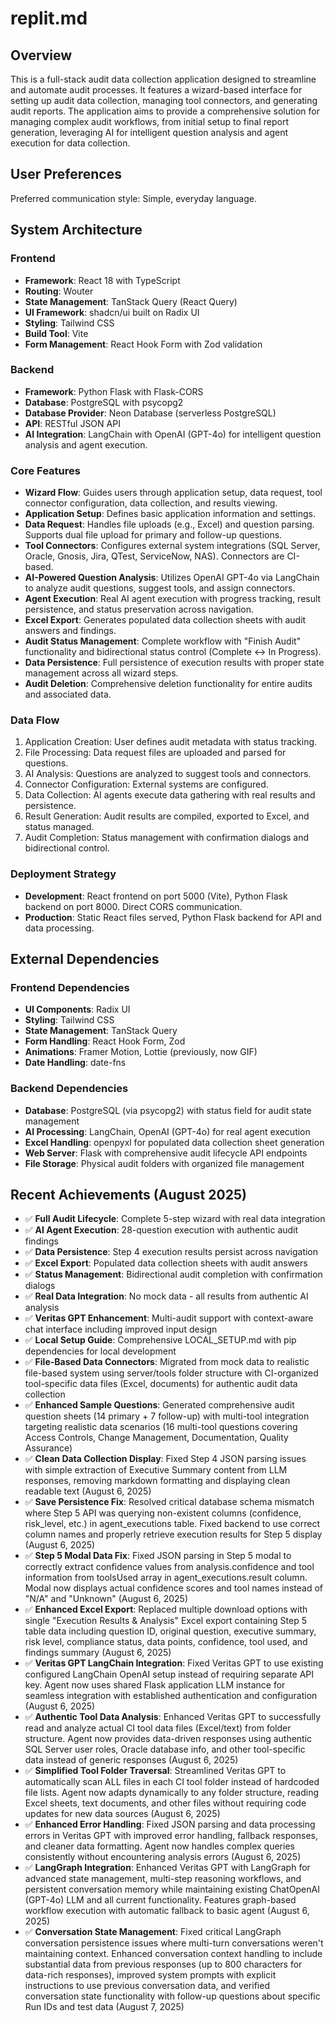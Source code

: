 # replit.md

## Overview

This is a full-stack audit data collection application designed to streamline and automate audit processes. It features a wizard-based interface for setting up audit data collection, managing tool connectors, and generating audit reports. The application aims to provide a comprehensive solution for managing complex audit workflows, from initial setup to final report generation, leveraging AI for intelligent question analysis and agent execution for data collection.

## User Preferences

Preferred communication style: Simple, everyday language.

## System Architecture

### Frontend
- **Framework**: React 18 with TypeScript
- **Routing**: Wouter
- **State Management**: TanStack Query (React Query)
- **UI Framework**: shadcn/ui built on Radix UI
- **Styling**: Tailwind CSS
- **Build Tool**: Vite
- **Form Management**: React Hook Form with Zod validation

### Backend
- **Framework**: Python Flask with Flask-CORS
- **Database**: PostgreSQL with psycopg2
- **Database Provider**: Neon Database (serverless PostgreSQL)
- **API**: RESTful JSON API
- **AI Integration**: LangChain with OpenAI (GPT-4o) for intelligent question analysis and agent execution.

### Core Features
- **Wizard Flow**: Guides users through application setup, data request, tool connector configuration, data collection, and results viewing.
- **Application Setup**: Defines basic application information and settings.
- **Data Request**: Handles file uploads (e.g., Excel) and question parsing. Supports dual file upload for primary and follow-up questions.
- **Tool Connectors**: Configures external system integrations (SQL Server, Oracle, Gnosis, Jira, QTest, ServiceNow, NAS). Connectors are CI-based.
- **AI-Powered Question Analysis**: Utilizes OpenAI GPT-4o via LangChain to analyze audit questions, suggest tools, and assign connectors.
- **Agent Execution**: Real AI agent execution with progress tracking, result persistence, and status preservation across navigation.
- **Excel Export**: Generates populated data collection sheets with audit answers and findings.
- **Audit Status Management**: Complete workflow with "Finish Audit" functionality and bidirectional status control (Complete ↔ In Progress).
- **Data Persistence**: Full persistence of execution results with proper state management across all wizard steps.
- **Audit Deletion**: Comprehensive deletion functionality for entire audits and associated data.

### Data Flow
1. Application Creation: User defines audit metadata with status tracking.
2. File Processing: Data request files are uploaded and parsed for questions.
3. AI Analysis: Questions are analyzed to suggest tools and connectors.
4. Connector Configuration: External systems are configured.
5. Data Collection: AI agents execute data gathering with real results and persistence.
6. Result Generation: Audit results are compiled, exported to Excel, and status managed.
7. Audit Completion: Status management with confirmation dialogs and bidirectional control.

### Deployment Strategy
- **Development**: React frontend on port 5000 (Vite), Python Flask backend on port 8000. Direct CORS communication.
- **Production**: Static React files served, Python Flask backend for API and data processing.

## External Dependencies

### Frontend Dependencies
- **UI Components**: Radix UI
- **Styling**: Tailwind CSS
- **State Management**: TanStack Query
- **Form Handling**: React Hook Form, Zod
- **Animations**: Framer Motion, Lottie (previously, now GIF)
- **Date Handling**: date-fns

### Backend Dependencies
- **Database**: PostgreSQL (via psycopg2) with status field for audit state management
- **AI Processing**: LangChain, OpenAI (GPT-4o) for real agent execution
- **Excel Handling**: openpyxl for populated data collection sheet generation
- **Web Server**: Flask with comprehensive audit lifecycle API endpoints
- **File Storage**: Physical audit folders with organized file management

## Recent Achievements (August 2025)
- ✅ **Full Audit Lifecycle**: Complete 5-step wizard with real data integration
- ✅ **AI Agent Execution**: 28-question execution with authentic audit findings
- ✅ **Data Persistence**: Step 4 execution results persist across navigation
- ✅ **Excel Export**: Populated data collection sheets with audit answers
- ✅ **Status Management**: Bidirectional audit completion with confirmation dialogs
- ✅ **Real Data Integration**: No mock data - all results from authentic AI analysis
- ✅ **Veritas GPT Enhancement**: Multi-audit support with context-aware chat interface including improved input design
- ✅ **Local Setup Guide**: Comprehensive LOCAL_SETUP.md with pip dependencies for local development
- ✅ **File-Based Data Connectors**: Migrated from mock data to realistic file-based system using server/tools folder structure with CI-organized tool-specific data files (Excel, documents) for authentic audit data collection
- ✅ **Enhanced Sample Questions**: Generated comprehensive audit question sheets (14 primary + 7 follow-up) with multi-tool integration targeting realistic data scenarios (16 multi-tool questions covering Access Controls, Change Management, Documentation, Quality Assurance)
- ✅ **Clean Data Collection Display**: Fixed Step 4 JSON parsing issues with simple extraction of Executive Summary content from LLM responses, removing markdown formatting and displaying clean readable text (August 6, 2025)
- ✅ **Save Persistence Fix**: Resolved critical database schema mismatch where Step 5 API was querying non-existent columns (confidence, risk_level, etc.) in agent_executions table. Fixed backend to use correct column names and properly retrieve execution results for Step 5 display (August 6, 2025)
- ✅ **Step 5 Modal Data Fix**: Fixed JSON parsing in Step 5 modal to correctly extract confidence values from analysis.confidence and tool information from toolsUsed array in agent_executions.result column. Modal now displays actual confidence scores and tool names instead of "N/A" and "Unknown" (August 6, 2025)
- ✅ **Enhanced Excel Export**: Replaced multiple download options with single "Execution Results & Analysis" Excel export containing Step 5 table data including question ID, original question, executive summary, risk level, compliance status, data points, confidence, tool used, and findings summary (August 6, 2025)
- ✅ **Veritas GPT LangChain Integration**: Fixed Veritas GPT to use existing configured LangChain OpenAI setup instead of requiring separate API key. Agent now uses shared Flask application LLM instance for seamless integration with established authentication and configuration (August 6, 2025)
- ✅ **Authentic Tool Data Analysis**: Enhanced Veritas GPT to successfully read and analyze actual CI tool data files (Excel/text) from folder structure. Agent now provides data-driven responses using authentic SQL Server user roles, Oracle database info, and other tool-specific data instead of generic responses (August 6, 2025)
- ✅ **Simplified Tool Folder Traversal**: Streamlined Veritas GPT to automatically scan ALL files in each CI tool folder instead of hardcoded file lists. Agent now adapts dynamically to any folder structure, reading Excel sheets, text documents, and other files without requiring code updates for new data sources (August 6, 2025)
- ✅ **Enhanced Error Handling**: Fixed JSON parsing and data processing errors in Veritas GPT with improved error handling, fallback responses, and cleaner data formatting. Agent now handles complex queries consistently without encountering analysis errors (August 6, 2025)
- ✅ **LangGraph Integration**: Enhanced Veritas GPT with LangGraph for advanced state management, multi-step reasoning workflows, and persistent conversation memory while maintaining existing ChatOpenAI (GPT-4o) LLM and all current functionality. Features graph-based workflow execution with automatic fallback to basic agent (August 6, 2025)
- ✅ **Conversation State Management**: Fixed critical LangGraph conversation persistence issues where multi-turn conversations weren't maintaining context. Enhanced conversation context handling to include substantial data from previous responses (up to 800 characters for data-rich responses), improved system prompts with explicit instructions to use previous conversation data, and verified conversation state functionality with follow-up questions about specific Run IDs and test data (August 7, 2025)